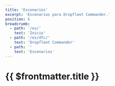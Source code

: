 ```yaml
---
title: 'Escenarios'
excerpt: 'Escenarios para Dropfleet Commander.'
position: 6
breadcrumb:
  - path: '/es/'
    text: 'Inicio'
  - path: '/es/dfc/'
    text: 'Dropfleet Commander'
  - path: ''
    text: 'Escenarios'
---
```

# {{ $frontmatter.title }}

<script setup>
  import { data as pages } from '/documents.data'
  const slug = '/es/dfc/scenarios/'
  const filteredPages = pages.filter(page => page?.href.indexOf(slug) > -1 && page?.href.indexOf('index.html') < 0)
    .sort((a, b) => a.position - b.position)
</script>

<CategoryCardsContainer :pages="filteredPages" />
